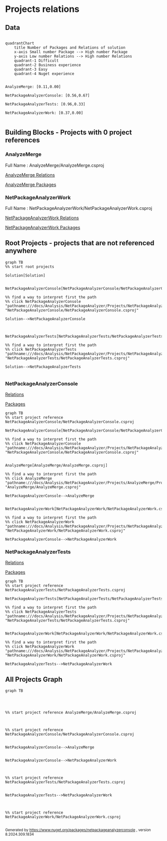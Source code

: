 
# Projects relations

## Data

```mermaid

quadrantChart
    title Number of Packages and Relations of solution
    x-axis Small number Package --> High number Package
    y-axis Low number Relations --> High number Relations
    quadrant-1 Difficult
    quadrant-2 Business experience
    quadrant-3 Easy
    quadrant-4 Nuget experience


AnalyzeMerge: [0.11,0.00]

NetPackageAnalyzerConsole: [0.56,0.67]

NetPackageAnalyzerTests: [0.96,0.33]

NetPackageAnalyzerWork: [0.37,0.00]
    
```




## Building Blocks - Projects with 0 project references




### AnalyzeMerge

Full Name : AnalyzeMerge/AnalyzeMerge.csproj

[AnalyzeMerge Relations ](pathname:///docs/Analysis/NetPackageAnalyzer/Projects/AnalyzeMerge/ProjectReferences)

[AnalyzeMerge Packages](pathname:///docs/Analysis/NetPackageAnalyzer/Projects/AnalyzeMerge/Packages)

    


### NetPackageAnalyzerWork

Full Name : NetPackageAnalyzerWork/NetPackageAnalyzerWork.csproj

[NetPackageAnalyzerWork Relations ](pathname:///docs/Analysis/NetPackageAnalyzer/Projects/NetPackageAnalyzerWork/ProjectReferences)

[NetPackageAnalyzerWork Packages](pathname:///docs/Analysis/NetPackageAnalyzer/Projects/NetPackageAnalyzerWork/Packages)

    


## Root Projects - projects that are not referenced anywhere

```mermaid
graph TB
%% start root projects 

Solution[Solution]


NetPackageAnalyzerConsole[NetPackageAnalyzerConsole/NetPackageAnalyzerConsole.csproj]

%% find a way to interpret first the path 
%% click NetPackageAnalyzerConsole "pathname:///docs/Analysis/NetPackageAnalyzer/Projects/NetPackageAnalyzerConsole/ProjectReferences" "NetPackageAnalyzerConsole/NetPackageAnalyzerConsole.csproj"

Solution-->NetPackageAnalyzerConsole



NetPackageAnalyzerTests[NetPackageAnalyzerTests/NetPackageAnalyzerTests.csproj]

%% find a way to interpret first the path 
%% click NetPackageAnalyzerTests "pathname:///docs/Analysis/NetPackageAnalyzer/Projects/NetPackageAnalyzerTests/ProjectReferences" "NetPackageAnalyzerTests/NetPackageAnalyzerTests.csproj"

Solution-->NetPackageAnalyzerTests


```



### NetPackageAnalyzerConsole

[Relations](pathname:///docs/Analysis/NetPackageAnalyzer/Projects/NetPackageAnalyzerConsole/ProjectReferences)

[Packages](pathname:///docs/Analysis/NetPackageAnalyzer/Projects/NetPackageAnalyzerConsole/Packages)


```mermaid
graph TB
%% start project reference NetPackageAnalyzerConsole/NetPackageAnalyzerConsole.csproj

NetPackageAnalyzerConsole[NetPackageAnalyzerConsole/NetPackageAnalyzerConsole.csproj]

%% find a way to interpret first the path
%% click NetPackageAnalyzerConsole "pathname:///docs/Analysis/NetPackageAnalyzer/Projects/NetPackageAnalyzerConsole/ProjectReferences" "NetPackageAnalyzerConsole/NetPackageAnalyzerConsole.csproj"


AnalyzeMerge[AnalyzeMerge/AnalyzeMerge.csproj]

%% find a way to interpret first the path
%% click AnalyzeMerge "pathname:///docs/Analysis/NetPackageAnalyzer/Projects/AnalyzeMerge/ProjectReferences" "AnalyzeMerge/AnalyzeMerge.csproj"

NetPackageAnalyzerConsole-->AnalyzeMerge


NetPackageAnalyzerWork[NetPackageAnalyzerWork/NetPackageAnalyzerWork.csproj]

%% find a way to interpret first the path
%% click NetPackageAnalyzerWork "pathname:///docs/Analysis/NetPackageAnalyzer/Projects/NetPackageAnalyzerWork/ProjectReferences" "NetPackageAnalyzerWork/NetPackageAnalyzerWork.csproj"

NetPackageAnalyzerConsole-->NetPackageAnalyzerWork

```


### NetPackageAnalyzerTests

[Relations](pathname:///docs/Analysis/NetPackageAnalyzer/Projects/NetPackageAnalyzerTests/ProjectReferences)

[Packages](pathname:///docs/Analysis/NetPackageAnalyzer/Projects/NetPackageAnalyzerTests/Packages)


```mermaid
graph TB
%% start project reference NetPackageAnalyzerTests/NetPackageAnalyzerTests.csproj

NetPackageAnalyzerTests[NetPackageAnalyzerTests/NetPackageAnalyzerTests.csproj]

%% find a way to interpret first the path
%% click NetPackageAnalyzerTests "pathname:///docs/Analysis/NetPackageAnalyzer/Projects/NetPackageAnalyzerTests/ProjectReferences" "NetPackageAnalyzerTests/NetPackageAnalyzerTests.csproj"


NetPackageAnalyzerWork[NetPackageAnalyzerWork/NetPackageAnalyzerWork.csproj]

%% find a way to interpret first the path
%% click NetPackageAnalyzerWork "pathname:///docs/Analysis/NetPackageAnalyzer/Projects/NetPackageAnalyzerWork/ProjectReferences" "NetPackageAnalyzerWork/NetPackageAnalyzerWork.csproj"

NetPackageAnalyzerTests-->NetPackageAnalyzerWork

```


## All Projects Graph

```mermaid
graph TB




%% start project reference AnalyzeMerge/AnalyzeMerge.csproj



%% start project reference NetPackageAnalyzerConsole/NetPackageAnalyzerConsole.csproj


NetPackageAnalyzerConsole-->AnalyzeMerge


NetPackageAnalyzerConsole-->NetPackageAnalyzerWork



%% start project reference NetPackageAnalyzerTests/NetPackageAnalyzerTests.csproj


NetPackageAnalyzerTests-->NetPackageAnalyzerWork



%% start project reference NetPackageAnalyzerWork/NetPackageAnalyzerWork.csproj


```
<small>Generated  by https://www.nuget.org/packages/netpackageanalyzerconsole , version 8.2024.309.1834</small>

